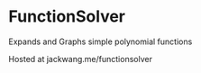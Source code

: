 # FunctionSolver
Expands and Graphs simple polynomial functions

Hosted at jackwang.me/functionsolver
